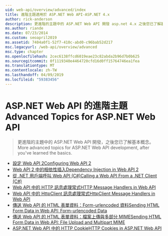 ```yaml
---
uid: web-api/overview/advanced/index
title: 進階主題適用於 ASP.NET Web API-ASP.NET 4.x
author: rick-anderson
description: 更進階的主題中的 ASP.NET Web API 開發 asp.net 4.x 之後您已了解基本概念。
ms.author: riande
ms.date: 07/23/2014
ms.custom: seoapril2019
ms.assetid: 7404a0f1-52f7-410c-abd0-c96bab52d217
msc.legacyurl: /web-api/overview/advanced
msc.type: chapter
ms.openlocfilehash: 2cec6138ffcd6019eae23c82abda2b96d7b0b625
ms.sourcegitcommit: 0f1119340e4464720cfd16d0ff15764746ea1fea
ms.translationtype: MT
ms.contentlocale: zh-TW
ms.lasthandoff: 04/09/2019
ms.locfileid: "59383456"
---
```

# <a name="advanced-topics-for-aspnet-web-api"></a><span data-ttu-id="98abe-103">ASP.NET Web API 的進階主題</span><span class="sxs-lookup"><span data-stu-id="98abe-103">Advanced Topics for ASP.NET Web API</span></span>

> <span data-ttu-id="98abe-104">更進階的主題中的 ASP.NET Web API 開發，之後您已了解基本概念。</span><span class="sxs-lookup"><span data-stu-id="98abe-104">More advanced topics for ASP.NET Web API development, after you've learned the basics.</span></span>


- [<span data-ttu-id="98abe-105">設定 Web API 2</span><span class="sxs-lookup"><span data-stu-id="98abe-105">Configuring Web API 2</span></span>](configuring-aspnet-web-api.md)
- [<span data-ttu-id="98abe-106">Web API 2 中的相依性插入</span><span class="sxs-lookup"><span data-stu-id="98abe-106">Dependency Injection in Web API 2</span></span>](dependency-injection.md)
- [<span data-ttu-id="98abe-107">從 .NET 用戶端呼叫 Web API (C#)</span><span class="sxs-lookup"><span data-stu-id="98abe-107">Calling a Web API From a .NET Client (C#)</span></span>](calling-a-web-api-from-a-net-client.md)
- [<span data-ttu-id="98abe-108">Web API 中的 HTTP 訊息處理常式</span><span class="sxs-lookup"><span data-stu-id="98abe-108">HTTP Message Handlers in Web API</span></span>](http-message-handlers.md)
- [<span data-ttu-id="98abe-109">Web API 中的 HttpClient 訊息處理常式</span><span class="sxs-lookup"><span data-stu-id="98abe-109">HttpClient Message Handlers in Web API</span></span>](httpclient-message-handlers.md)
- [<span data-ttu-id="98abe-110">傳送 Web API 的 HTML 表單資料：Form-urlencoded 資料</span><span class="sxs-lookup"><span data-stu-id="98abe-110">Sending HTML Form Data in Web API: Form-urlencoded Data</span></span>](sending-html-form-data-part-1.md)
- [<span data-ttu-id="98abe-111">傳送 Web API 的 HTML 表單資料：檔案上傳與多部分 MIME</span><span class="sxs-lookup"><span data-stu-id="98abe-111">Sending HTML Form Data in Web API: File Upload and Multipart MIME</span></span>](sending-html-form-data-part-2.md)
- [<span data-ttu-id="98abe-112">ASP.NET Web API 中的 HTTP Cookie</span><span class="sxs-lookup"><span data-stu-id="98abe-112">HTTP Cookies in ASP.NET Web API</span></span>](http-cookies.md)

